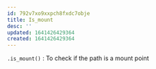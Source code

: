 ```yaml
---
id: 792v7xo9xxpch8fxdc7obje
title: Is_mount
desc: ''
updated: 1641426429364
created: 1641426429364
---
```



`.is_mount()` : To check if the path is a mount point
